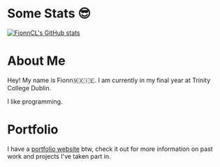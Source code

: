 # Some Stats 😎

[![FionnCL's GitHub stats](https://github-readme-stats.vercel.app/api?username=FionnCL&show_icons=true&theme=gruvbox&hide_title=true&rank_icon=github)](https://github.com/anuraghazra/github-readme-stats)

# About Me

Hey! My name is Fionn🇲🇽🇮🇪. I am currently in my final year at Trinity College Dublin.

I like programming.

# Portfolio

I have a [portfolio website](https://fionncl.web.app/) btw, check it out for more information on past work and projects I've taken part in.
